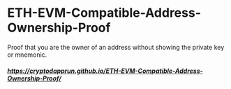 # ETH-EVM-Compatible-Address-Ownership-Proof
Proof that you are the owner of an address without showing the private key or mnemonic.
##### https://cryptodapprun.github.io/ETH-EVM-Compatible-Address-Ownership-Proof/
